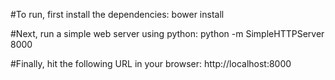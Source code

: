 #To run, first install the dependencies:
    bower install

#Next, run a simple web server using python:
    python -m SimpleHTTPServer 8000

#Finally, hit the following URL in your browser:
    http://localhost:8000
